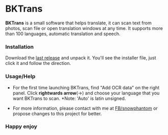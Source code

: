 # BKTrans #

**BKTrans** is a small software that helps translate, it can scan text from photos, scan file or open translation windows at any time. It supports more than 100 languages, automatic translation and speech.

### Installation ###

Download the [last release](https://mega.nz/file/rQBkRQRA#G3zOhPyztzvcS3-wmlwrMuLBkSpBepJbNfo8o6J6GA4) and unpack it. You'll see the installer file, just click it and follow the direction. 

### Usage/Help ###

- For the first time launching BKTrans, find "Add OCR data" on the right panel. Click **rightwards arrow**(→) and choose your language that you want BKTrans to scan.
*Note: 'Auto' is latin unsigned.

- For more information, please contact with me at [FB/snowphantom](https://wwww.facebook.com/snowphantom) or propose changes to this project for better. 

### Happy enjoy
